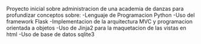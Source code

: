 Proyecto inicial sobre administracion de una academia de danzas para profundizar conceptos sobre:
-Lenguaje de Programacion Python
-Uso del framework Flask
-Implementacion de la arquitectura MVC y programacion orientada a objetos
-Uso de Jinja2 para la maquetacion de las vistas en html
-Uso de base de datos sqlite3
